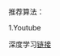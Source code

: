推荐算法：

1.Youtube

  深度学习[链接](https://static.googleusercontent.com/media/research.google.com/ru//pubs/archive/45530.pdf)
